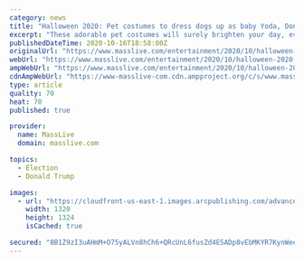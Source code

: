 ```yaml
---
category: news
title: "Halloween 2020: Pet costumes to dress dogs up as baby Yoda, Donald Trump and more"
excerpt: "These adorable pet costumes will surely brighten your day, even if the COVID pandemic ruined your plans this year. Dressing up to celebrate Halloween is one of the safest ways to celebrate during the pandemic."
publishedDateTime: 2020-10-16T18:58:00Z
originalUrl: "https://www.masslive.com/entertainment/2020/10/halloween-2020-pet-costumes-to-dress-dogs-up-as-baby-yoda-donald-trump-and-more.html"
webUrl: "https://www.masslive.com/entertainment/2020/10/halloween-2020-pet-costumes-to-dress-dogs-up-as-baby-yoda-donald-trump-and-more.html"
ampWebUrl: "https://www.masslive.com/entertainment/2020/10/halloween-2020-pet-costumes-to-dress-dogs-up-as-baby-yoda-donald-trump-and-more.html?outputType=amp"
cdnAmpWebUrl: "https://www-masslive-com.cdn.ampproject.org/c/s/www.masslive.com/entertainment/2020/10/halloween-2020-pet-costumes-to-dress-dogs-up-as-baby-yoda-donald-trump-and-more.html?outputType=amp"
type: article
quality: 70
heat: 70
published: true

provider:
  name: MassLive
  domain: masslive.com

topics:
  - Election
  - Donald Trump

images:
  - url: "https://cloudfront-us-east-1.images.arcpublishing.com/advancelocal/PEJWEYQBPZCOJLDGOMRBPCWMYY.png"
    width: 1320
    height: 1324
    isCached: true

secured: "8B1Z9zI3uAHmM+O75yALVn8hCh6+QRcUnL6fusZd4ESADp8vEbMKYR7KynWeeNe3DNXNF/zuH3hjMY8NLEFz+lq9VdibST8I6nt9seiw5aliqSyWQnUq3PZnhfaMRbNxypTQLHmnEKhZN6OgRC9kKnn5FhsmJdfHeaIoXgCGew5XXzTfRYAj2xQUsMZTuK8hSwXzPGgIrXtuwixdBAuD1Yp6z23oCWPZZnnRvWxVj6FCAfSe/GBFsqLf9LoOBceXiV14sBNT+hf663sF/aRipoH/JHjC/T2krYkR1IeIEeh8EMbmqOV4RN1gN9QnsQly1y+KwxU3SRdcbW/poU8b+a1fgrM2zHMp/bj/HorNYnc=;bMhRT5N8N0Z494syOtfeaw=="
---
```


